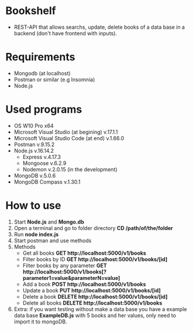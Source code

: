 # Bookshelf

- REST-API that allows searchs, update, delete books of a data base in a backend (don't have frontend with inputs).

# Requirements

- Mongodb (at localhost)
- Postman or similar (e.g Insomnia)
- Node.js

# Used programs

- OS W10 Pro x64
- Microsoft Visual Studio (at begining) v.17.1.1
- Microsoft Visual Studio Code (at end) v.1.66.0
- Postman v.9.15.2
- Node.js v.16.14.2
  - Express v.4.17.3
  - Mongoose v.6.2.9
  - Nodemon v.2.0.15 (in the development)
- MongoDB v.5.0.6
- MongoDB Compass v.1.30.1

# How to use

1. Start **Node.js** and **Mongo.db**
2. Open a terminal and go to folder directory **CD /path/of/the/folder**
3. Run **node index.js**
4. Start postman and use methods
5. Methods
   - Get all books **GET http://localhost:5000/v1/books**
   - Filter books by ID **GET http://localhost:5000/v1/books/[id]**
   - Filter books by any parameter **GET http://localhost:5000/v1/books[?parameter1=value&parameterN=value]**
   - Add a book **POST http://localhost:5000/v1/books**
   - Update a book **PUT http://localhost:5000/v1/books/[id]**
   - Delete a book **DELETE http://localhost:5000/v1/books/[id]**
   - Delete all books **DELETE http://localhost:5000/v1/books**
6. Extra: if you want testing without make a data base you have a example data base **ExampleDB.js** with 5 books and her values, only need to import it to mongoDB.
